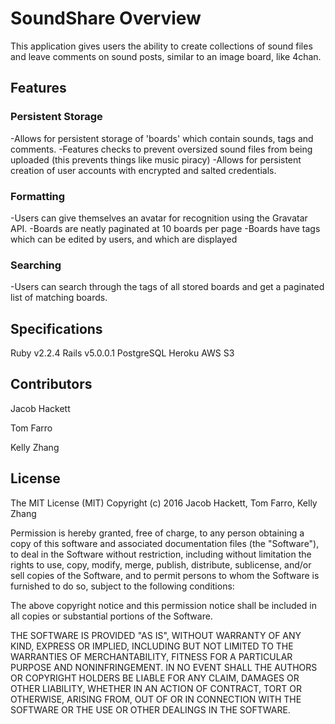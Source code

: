 # SoundShare Overview

This application gives users the ability to create collections of sound files and leave comments on sound posts, similar to an image board, like 4chan.

## Features

### Persistent Storage
-Allows for persistent storage of 'boards' which contain sounds, tags and comments.
-Features checks to prevent oversized sound files from being uploaded (this prevents things like music piracy)
-Allows for persistent creation of user accounts with encrypted and salted credentials.

### Formatting
-Users can give themselves an avatar for recognition using the Gravatar API.
-Boards are neatly paginated at 10 boards per page
-Boards have tags which can be edited by users, and which are displayed 

### Searching
-Users can search through the tags of all stored boards and get a paginated list of matching boards. 


## Specifications

Ruby v2.2.4
Rails v5.0.0.1
PostgreSQL
Heroku
AWS S3

## Contributors

Jacob Hackett

Tom Farro

Kelly Zhang

## License

The MIT License (MIT)
Copyright (c) 2016 Jacob Hackett, Tom Farro, Kelly Zhang

Permission is hereby granted, free of charge, to any person obtaining a copy of this software and associated documentation files (the "Software"), to deal in the Software without restriction, including without limitation the rights to use, copy, modify, merge, publish, distribute, sublicense, and/or sell copies of the Software, and to permit persons to whom the Software is furnished to do so, subject to the following conditions:

The above copyright notice and this permission notice shall be included in all copies or substantial portions of the Software.

THE SOFTWARE IS PROVIDED "AS IS", WITHOUT WARRANTY OF ANY KIND, EXPRESS OR IMPLIED, INCLUDING BUT NOT LIMITED TO THE WARRANTIES OF MERCHANTABILITY, FITNESS FOR A PARTICULAR PURPOSE AND NONINFRINGEMENT. IN NO EVENT SHALL THE AUTHORS OR COPYRIGHT HOLDERS BE LIABLE FOR ANY CLAIM, DAMAGES OR OTHER LIABILITY, WHETHER IN AN ACTION OF CONTRACT, TORT OR OTHERWISE, ARISING FROM, OUT OF OR IN CONNECTION WITH THE SOFTWARE OR THE USE OR OTHER DEALINGS IN THE SOFTWARE.

